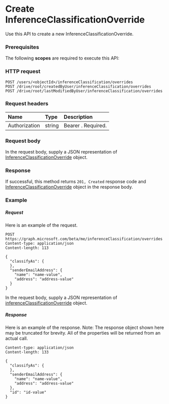 # Create InferenceClassificationOverride

Use this API to create a new InferenceClassificationOverride.
### Prerequisites
The following **scopes** are required to execute this API: 
### HTTP request
<!-- { "blockType": "ignored" } -->
```http
POST /users/<objectId>/inferenceClassification/overrides
POST /drive/root/createdByUser/inferenceClassification/overrides
POST /drive/root/lastModifiedByUser/inferenceClassification/overrides

```
### Request headers
| Name       | Type | Description|
|:---------------|:--------|:----------|
| Authorization  | string  | Bearer <token>. Required. |

### Request body
In the request body, supply a JSON representation of [InferenceClassificationOverride](../resources/inferenceclassificationoverride.md) object.


### Response
If successful, this method returns `201, Created` response code and [InferenceClassificationOverride](../resources/inferenceclassificationoverride.md) object in the response body.

### Example
##### Request
Here is an example of the request.
<!-- {
  "blockType": "request",
  "name": "create_inferenceclassificationoverride_from_inferenceclassification"
}-->
```http
POST https://graph.microsoft.com/beta/me/inferenceClassification/overrides
Content-type: application/json
Content-length: 113

{
  "classifyAs": {
  },
  "senderEmailAddress": {
    "name": "name-value",
    "address": "address-value"
  }
}
```
In the request body, supply a JSON representation of [inferenceClassificationOverride](../resources/inferenceclassificationoverride.md) object.
##### Response
Here is an example of the response. Note: The response object shown here may be truncated for brevity. All of the properties will be returned from an actual call.
<!-- {
  "blockType": "response",
  "truncated": true,
  "@odata.type": "microsoft.graph.inferenceclassificationoverride"
} -->
```http
Content-type: application/json
Content-length: 133

{
  "classifyAs": {
  },
  "senderEmailAddress": {
    "name": "name-value",
    "address": "address-value"
  },
  "id": "id-value"
}
```

<!-- uuid: 8fcb5dbc-d5aa-4681-8e31-b001d5168d79
2015-10-25 14:57:30 UTC -->
<!-- {
  "type": "#page.annotation",
  "description": "Create InferenceClassificationOverride",
  "keywords": "",
  "section": "documentation",
  "tocPath": ""
}-->